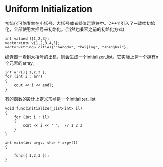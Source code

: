 # Uniform Initialization
初始化可能发生在小括号、大括号或者赋值运算符中。C++11引入了一致性初始化，全部使用大括号来初始化。(当然也兼容之前的初始化方式)
```
int values[]{1,2,3};
vector<int> v{1,2,3,4,5};
vector<string> cities{"chengdu", "beijing", "shanghai"};
```
编译器一看到大括号的出现，则会生成一个initializer_list<T>。它实际上是一个拥有n个元素的array。

```
int arr[]{ 1,2,3 };
for (int i : arr)
{
    cout << i << endl;
}
```

有的函数的设计上定义形参是一个initializer_list<T>
```
void func(initializer_list<int> il)
{
	for (int i : il)
	{
		cout << i << " ";  // 1 2 3
	}
}

int main(int argc, char * argv[])
{ 
	
	func({ 1,2,3 });
}
```